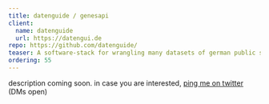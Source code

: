 ```yaml
---
title: datenguide / genesapi
client:
  name: datenguide
  url: https://datengui.de
repo: https://github.com/datenguide/
teaser: A software-stack for wrangling many datasets of german public statistics offices into an easy to use GraphQL-Api
ordering: 55
---
```


description coming soon. in case you are interested,
[ping me on twitter](https://twitter.com/simonwoerpel) (DMs open)
